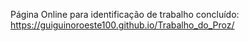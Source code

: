 Página Online para identificação de trabalho concluído: https://guiguinoroeste100.github.io/Trabalho_do_Proz/
